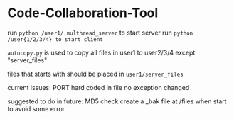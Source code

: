 # Code-Collaboration-Tool
run `python /user1/.multhread_server` to start server
run `python /user{1/2/3/4} to start client`

`autocopy.py` is used to copy all files in user1 to user2/3/4 except "server_files"

files that starts with should be placed in `user1/server_files`

current issues:
PORT hard coded in file
no exception changed

suggested to do in future:
MD5 check
create a _bak file at /files when start to avoid some error
